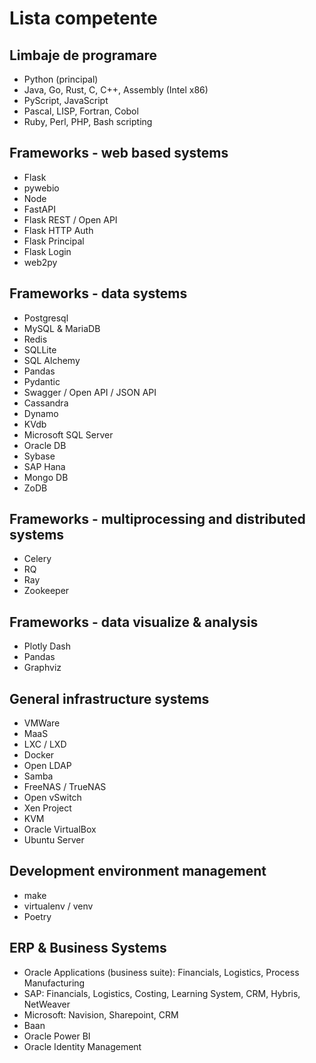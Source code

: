 # Lista competente

## Limbaje de programare

* Python (principal)
* Java, Go, Rust, C, C++, Assembly (Intel x86)
* PyScript, JavaScript
* Pascal, LISP, Fortran, Cobol
* Ruby, Perl, PHP, Bash scripting

## Frameworks - web based systems

* Flask
* pywebio
* Node
* FastAPI
* Flask REST / Open API
* Flask HTTP Auth
* Flask Principal
* Flask Login
* web2py

## Frameworks - data systems

* Postgresql
* MySQL & MariaDB
* Redis
* SQLLite
* SQL Alchemy
* Pandas
* Pydantic
* Swagger / Open API / JSON API
* Cassandra
* Dynamo
* KVdb
* Microsoft SQL Server
* Oracle DB
* Sybase
* SAP Hana
* Mongo DB
* ZoDB

## Frameworks - multiprocessing and distributed systems

* Celery
* RQ
* Ray
* Zookeeper

## Frameworks - data visualize & analysis

* Plotly Dash
* Pandas
* Graphviz

## General infrastructure systems

* VMWare
* MaaS
* LXC / LXD
* Docker
* Open LDAP
* Samba
* FreeNAS / TrueNAS
* Open vSwitch
* Xen Project
* KVM
* Oracle VirtualBox
* Ubuntu Server

## Development environment management

* make
* virtualenv / venv
* Poetry

## ERP & Business Systems

* Oracle Applications (business suite): Financials, Logistics, Process Manufacturing
* SAP: Financials, Logistics, Costing, Learning System, CRM, Hybris, NetWeaver
* Microsoft: Navision, Sharepoint, CRM
* Baan
* Oracle Power BI
* Oracle Identity Management



